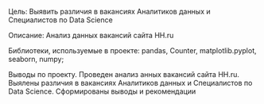 Цель: Выявить различия в вакансиях Аналитиков данных и Специалистов по Data Science

Описание: Анализ данных вакансий сайта HH.ru

Библиотеки, используемые в проекте: 
pandas, 
Counter, 
matplotlib.pyplot, 
seaborn, 
numpy;

Выводы по проекту. Проведен анализ анных вакансий сайта HH.ru. Выялены различия в вакансиях Аналитиков данных и Специалистов по Data Science. Сформированы выводы и рекомендации
